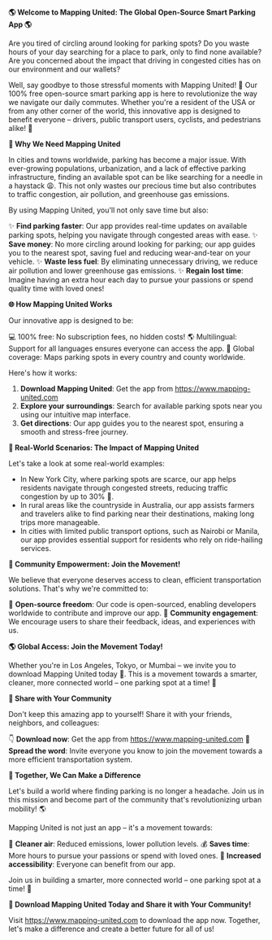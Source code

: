 **🌎 Welcome to Mapping United: The Global Open-Source Smart Parking App 🌎**

Are you tired of circling around looking for parking spots? Do you waste hours of your day searching for a place to park, only to find none available? Are you concerned about the impact that driving in congested cities has on our environment and our wallets?

Well, say goodbye to those stressful moments with Mapping United! 🚀 Our 100% free open-source smart parking app is here to revolutionize the way we navigate our daily commutes. Whether you're a resident of the USA or from any other corner of the world, this innovative app is designed to benefit everyone – drivers, public transport users, cyclists, and pedestrians alike! 🌈

**👥 Why We Need Mapping United**

In cities and towns worldwide, parking has become a major issue. With ever-growing populations, urbanization, and a lack of effective parking infrastructure, finding an available spot can be like searching for a needle in a haystack 😩. This not only wastes our precious time but also contributes to traffic congestion, air pollution, and greenhouse gas emissions.

By using Mapping United, you'll not only save time but also:

✨ **Find parking faster**: Our app provides real-time updates on available parking spots, helping you navigate through congested areas with ease.
✨ **Save money**: No more circling around looking for parking; our app guides you to the nearest spot, saving fuel and reducing wear-and-tear on your vehicle.
✨ **Waste less fuel**: By eliminating unnecessary driving, we reduce air pollution and lower greenhouse gas emissions.
✨ **Regain lost time**: Imagine having an extra hour each day to pursue your passions or spend quality time with loved ones!

**🌐 How Mapping United Works**

Our innovative app is designed to be:

💻 100% free: No subscription fees, no hidden costs!
🌎 Multilingual: Support for all languages ensures everyone can access the app.
🔵 Global coverage: Maps parking spots in every country and county worldwide.

Here's how it works:

1. **Download Mapping United**: Get the app from https://www.mapping-united.com
2. **Explore your surroundings**: Search for available parking spots near you using our intuitive map interface.
3. **Get directions**: Our app guides you to the nearest spot, ensuring a smooth and stress-free journey.

**👥 Real-World Scenarios: The Impact of Mapping United**

Let's take a look at some real-world examples:

* In New York City, where parking spots are scarce, our app helps residents navigate through congested streets, reducing traffic congestion by up to 30% 🚗.
* In rural areas like the countryside in Australia, our app assists farmers and travelers alike to find parking near their destinations, making long trips more manageable.
* In cities with limited public transport options, such as Nairobi or Manila, our app provides essential support for residents who rely on ride-hailing services.

**🌟 Community Empowerment: Join the Movement!**

We believe that everyone deserves access to clean, efficient transportation solutions. That's why we're committed to:

💪 **Open-source freedom**: Our code is open-sourced, enabling developers worldwide to contribute and improve our app.
👥 **Community engagement**: We encourage users to share their feedback, ideas, and experiences with us.

**🌎 Global Access: Join the Movement Today!**

Whether you're in Los Angeles, Tokyo, or Mumbai – we invite you to download Mapping United today 📲. This is a movement towards a smarter, cleaner, more connected world – one parking spot at a time! 💚

**💬 Share with Your Community**

Don't keep this amazing app to yourself! Share it with your friends, neighbors, and colleagues:

👇 **Download now**: Get the app from https://www.mapping-united.com
📢 **Spread the word**: Invite everyone you know to join the movement towards a more efficient transportation system.

**💪 Together, We Can Make a Difference**

Let's build a world where finding parking is no longer a headache. Join us in this mission and become part of the community that's revolutionizing urban mobility! 🌎

Mapping United is not just an app – it's a movement towards:

🌟 **Cleaner air**: Reduced emissions, lower pollution levels.
💰 **Saves time**: More hours to pursue your passions or spend with loved ones.
🌈 **Increased accessibility**: Everyone can benefit from our app.

Join us in building a smarter, more connected world – one parking spot at a time! 🚀

**💬 Download Mapping United Today and Share it with Your Community!**

Visit https://www.mapping-united.com to download the app now. Together, let's make a difference and create a better future for all of us!